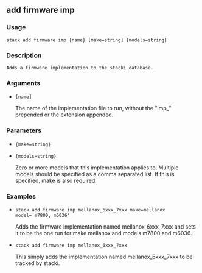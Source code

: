 ## add firmware imp

### Usage

`stack add firmware imp {name} [make=string] [models=string]`

### Description


	Adds a firmware implementation to the stacki database.

	

### Arguments

* `[name]`

   The name of the implementation file to run, without the "imp_" prepended or the extension appended.


### Parameters
* `{make=string}`
* `{models=string}`

   Zero or more models that this implementation applies to. Multiple models should be specified as a comma separated list.
	If this is specified, make is also required.

### Examples

* `stack add firmware imp mellanox_6xxx_7xxx make=mellanox model='m7800, m6036'`

   Adds the firmware implementation named mellanox_6xxx_7xxx and sets it to be the one run for make mellanox and models m7800 and m6036.

* `stack add firmware imp mellanox_6xxx_7xxx`

   This simply adds the implementation named mellanox_6xxx_7xxx to be tracked by stacki.



